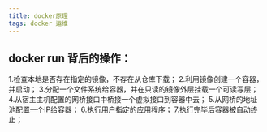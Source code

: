 ```yaml
---
title: docker原理
tags: docker 运维
---
```

## docker run 背后的操作：
>
1.检查本地是否存在指定的镜像，不存在从仓库下载；
2.利用镜像创建一个容器，并启动；
3.分配一个文件系统给容器，并在只读的镜像外层挂载一个可读写层；
4.从宿主主机配置的网桥接口中桥接一个虚拟接口到容器中去；
5.从网桥的地址池配置一个IP给容器；
6.执行用户指定的应用程序；
7.执行完毕后容器被自动终止；